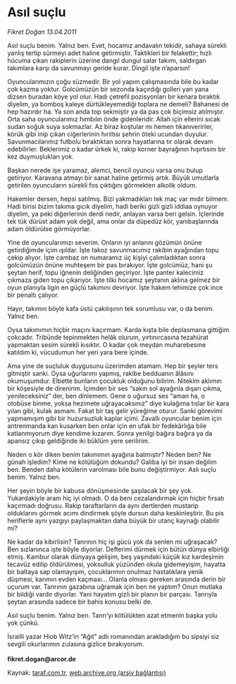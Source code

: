# Asıl suçlu

*Fikret Doğan 13.04.2011*

<div class="yazi"><p>Asıl suçlu benim. Yalnız ben. Evet, hocamız andavalın tekidir, sahaya sürekli yanlış tertip sürmeyi adet haline getirmiştir. Taktikleri bir felakettir; hızlı hücuma çıkan rakiplerin üzerine dangıl dungul salar takımı, saldırgan takımlara karşı da savunmayı geride kurar. Dingil işte n’aparsın!</p>
<p>Oyuncularımızın çoğu süzmedir. Bir yol yapım çalışmasında bile bu kadar çok kazma yoktur. Golcümüzün bir sezonda kaçırdığı golleri yan yana dizsen buradan köye yol olur. Hadi çetrefil pozisyonları bir kenara bıraktık diyelim, ya bomboş kaleye dürtükleyemediği toplara ne demeli? Bahanesi de hep hazırdır ha. Ya son anda top sekmiştir ya da pas çok biçimsiz atılmıştır. Orta saha oyuncularımız hımbılın önde gidenleridir. Allah için ellerini sıcak sudan soğuk suya sokmazlar. Az biraz koştular mı hemen tıkanıverirler, körük gibi inip çıkan ciğerlerinin hırıltısı şehrin öteki ucundan duyulur. Savunmacılarımız futbolu bıraktıktan sonra hayatlarına tır olarak devam edebilirler. Beklerimiz o kadar ürkek ki, rakip korner bayrağının hışırtısını bir kez duymuşlukları yok.</p>
<p>Başkan nerede işe yaramaz, alemci, bencil oyuncu varsa onu bulup getiriyor. Karavana atmayı bir sanat haline getirmiş artık. Büyük umutlarla getirilen oyuncuların sürekli fos çıktığını görmekten alkolik oldum.</p>
<p>Hakemler dersen, hepsi satılmış. Bizi yakmadıkları tek maç var mıdır bilmem. Hadi birisi bizim takıma gıcık diyelim, hadi beriki gizli gizli iddiaa oynuyor diyelim, ya peki diğerlerinin derdi nedir, anlayan varsa beri gelsin. İçlerinde tek tük dürüst adam yok değil, ama onlar da düpedüz kör, yanıbaşlarında adam öldürülse görmüyorlar.</p>
<p>Yine de oyuncularımızı severim. Onların iyi anlarını gözümün önüne getirdiğimde içim ışıldar. İşte takoz savunmacımız rakibin ayağından topu çekip alıyor. İşte cambaz on numaramız üç kişiyi çalımladıktan sonra golcümüzün önüne muhteşem bir pas bırakıyor. İşte golcümüz, hani şu şeytan herif, topu iğnenin deliğinden geçiriyor. İşte panter kalecimiz çıkmaza giden topu çıkarıyor. İşte tilki hocamız şeytanın aklına gelmez bir oyun planıyla ligin en güçlü takımını devriyor. İşte hakem lehimize çok ince bir penaltı çalıyor.</p>
<p>Hayır, takımın böyle kafa üstü çakılışının tek sorumlusu var, o da benim. Yalnız ben.</p>
<p>Oysa takımımın hiçbir maçını kaçırmam. Karda kışta bile deplasmana gittiğim çokcadır. Tribünde tepinmekten helâk olurum, yırtınırcasına tezahürat yapmaktan sesim sürekli kısıktır. O kadar çok meydan muharebesıne katıldım ki, vücudumun her yeri yara bere içinde.</p>
<p>Ama yine de suçluluk duygusunu üzerimden atamam. Hep bir şeyler ters gitmiştir sanki. Oysa uğurlarımı yapmış, rakibe bedduanın âlâsını okumuşumdur. Elbette bunların çocukluk olduğunu bilirim. Nitekim aklımın bir köşesiyle de direnirim. İçimden bir ses “sakın sol ayağınla dışarı çıkma, yenileceksiniz” der, ben dinlemem. Gene o uğursuz ses “aman ha, o otobüse binme, yoksa hezimete uğrayacaksınız” diye kulağıma tıslar bir kara yılan gibi, kulak asmam. Fakat bir taş gelir yüreğime oturur. Sanki görevimi yapmamışım gibi bir huzursuzluk kaplar içimi. Zavallı oyuncular benim için antrenmanda kan kusarken ben onlar için en ufak bir fedekârlığa bile katlanmıyorum diye kendime kızarım. Sonra yenilgi bağıra bağıra ya da apansız çıkıp geldiğinde iki büklüm yere serilirim.</p>
<p>Neden o kör diken benim takımımın ayağına batmıştır? Neden ben? Ne günah işledim? Kime ne kötülüğüm dokundu? Galiba iyi bir insan değilim ben. Benden daha kötülerin varolması bile bunu değiştirmiyor. Aslı suçlu benim. Yalnız ben.</p>
<p>Her şeyin böyle bir kabusa dönüşmesinde şaşılacak bir şey yok. Yukardakiyle aram hiç iyi olmadı. O da beni cezalandırmak için hiçbir fırsatı kaçırmadı doğrusu. Rakip taraftarların da aynı dertlerden mustarip olduklarını görmek acımı dindirmek şöyle dursun daha keskinleştirir. Bu pis heriflerle aynı yazgıyı paylaşmaktan daha büyük bir utanç kaynağı olabilir mi?</p>
<p>Ne kadar da kibirlisin? Tanrının hiç işi gücü yok da senlen mi uğraşacak? Ben sızlanınca işte böyle diyorlar. Defterimi dürmek için bütün dünya elbirliği etmiş. Kambur olarak dünyaya gelişim, beş yaşındaki küçük kız kardeşimin tecavüz edilip öldürülmesi, yoksulluk yüzünden okula gidemeyişim, hayatta bir baltaya sap olamayışım, çocuklarımın onulmaz hastalıklara yenik düşmesi, karımın evden kaçması... Olanla olması gereken arasında derin bir uçurum var. Tanrının gazabına uğramak için ben ne yaptım? Onun mutlaka bir bildiği vardır diyorlar. Yani hayatım gizli bir planın bir parçası. Tanrıyla şeytan arasında sadece bir bahis konusu belki de.</p>
<p>Asıl suçlu benim. Yalnız ben. Tanrı’yı kötülükten azat etmenin başka yolu yok çünkü.</p>
<p>İsrailli yazar Hiob Witz’in “Ağıt” adlı romanından arakladığım bu sipsiyi siz sevgili okurlarımın zulasına gizlice bırakıyorum.<br/><br/><strong>fikret.dogan@arcor.de</strong></p>
</div>

Kaynak: [taraf.com.tr](http://www.taraf.com.tr/fikret-dogan/makale-asil-suclu.htm), [web.archive.org (arşiv bağlantısı)](http://web.archive.org/web/20131107162312/http://www.taraf.com.tr/fikret-dogan/makale-asil-suclu.htm)

